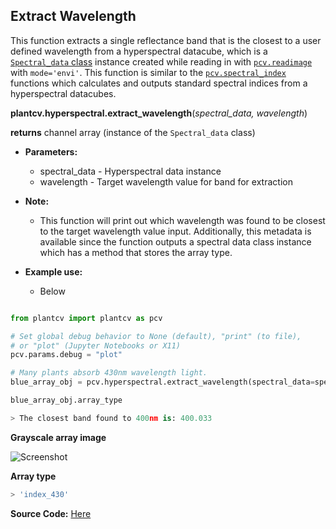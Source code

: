 ## Extract Wavelength 

This function extracts a single reflectance band that is the closest to a user defined wavelength from a hyperspectral datacube, 
which is a [`Spectral_data` class](Spectral_data.md) instance created while reading in with [`pcv.readimage`](read_image.md)
with `mode='envi'`. This function is similar to the [`pcv.spectral_index`](spectral_index.md) functions which calculates 
and outputs standard spectral indices from a hyperspectral datacubes. 

**plantcv.hyperspectral.extract_wavelength**(*spectral_data, wavelength*)

**returns** channel array (instance of the `Spectral_data` class)

- **Parameters:**
    - spectral_data      - Hyperspectral data instance
    - wavelength         - Target wavelength value for band for extraction 

- **Note:**
    - This function will print out which wavelength was found to be closest to the target wavelength value input. Additionally, this metadata is available
    since the function outputs a spectral data class instance which has a method that stores the array type. 
    
- **Example use:**
    - Below
    
```python

from plantcv import plantcv as pcv

# Set global debug behavior to None (default), "print" (to file), 
# or "plot" (Jupyter Notebooks or X11)
pcv.params.debug = "plot"

# Many plants absorb 430nm wavelength light. 
blue_array_obj = pcv.hyperspectral.extract_wavelength(spectral_data=spectral_array_obj, wavelength=430)

blue_array_obj.array_type

```

```python
> The closest band found to 400nm is: 400.033

```

**Grayscale array image**

![Screenshot](img/documentation_images/extract_wavelength/430_grayscale.jpg)

**Array type**

```python
> 'index_430'

```

**Source Code:** [Here](https://github.com/danforthcenter/plantcv/blob/main/plantcv/plantcv/hyperspectral/extract_wavelength.py)
